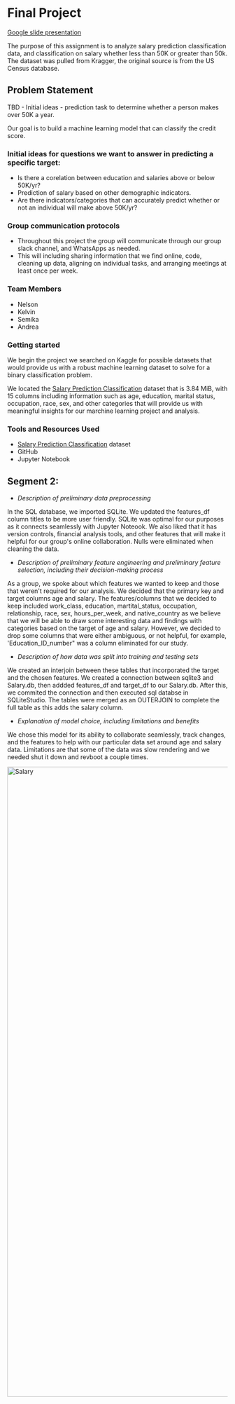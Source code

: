 # Final Project

[Google slide presentation](https://docs.google.com/presentation/d/1e75PlXyeV8oXER-KKV7Z1XRlbs467yrbDvGK3vjCtoo/edit?usp=sharing)

The purpose of this assignment is to analyze salary prediction classification data, and classification on salary whether less than 50K or greater than 50k. The dataset was pulled from Kragger, the original source is from the US Census database.

## Problem Statement
TBD - Initial ideas - prediction task to determine whether a person makes over 50K a year.

Our goal is to build a machine learning model that can classify the credit score. 

### Initial ideas for questions we want to answer in predicting a specific target:

- Is there a corelation between education and salaries above or below 50K/yr?
- Prediction of salary based on other demographic indicators. 
- Are there indicators/categories that can accurately predict whether or not an individual will make above 50K/yr?

### Group communication protocols
- Throughout this project the group will communicate through our group slack channel, and WhatsApps as needed.
- This will including sharing information that we find online, code, cleaning up data, aligning on individual tasks, and arranging meetings at least once per week.

### Team Members
- Nelson
- Kelvin
- Semika
- Andrea

### Getting started

We begin the project we searched on Kaggle for possible datasets that would provide us with a robust machine learning dataset to solve for a binary classification problem. 

We located the [Salary Prediction Classification](https://www.kaggle.com/datasets/ayessa/salary-prediction-classification) dataset that is 3.84 MiB, with 15 columns including information such as age, education, marital status, occupation, race, sex, and other categories that will provide us with meaningful insights for our marchine learning project and analysis. 

### Tools and Resources Used

- [Salary Prediction Classification](https://www.kaggle.com/datasets/ayessa/salary-prediction-classification) dataset
- GitHub
- Jupyter Notebook

## Segment 2: 

- *Description of preliminary data preprocessing*

In the SQL database, we imported SQLite. We updated the features_df column titles to be more user friendly. SQLite was optimal for our purposes as it connects seamlessly with Jupyter Noteook. We also liked that it has version controls, financial analysis tools, and other features that will make it helpful for our group's online collaboration. Nulls were eliminated when cleaning the data. 

- *Description of preliminary feature engineering and preliminary feature selection, including their decision-making process*

As a group, we spoke about which features we wanted to keep and those that weren't required for our analysis. We decided that the primary key and target columns age and salary. The features/columns that we decided to keep included work_class, education, martital_status, occupation, relationship, race, sex, hours_per_week, and native_country as we believe that we will be able to draw some interesting data and findings with categories based on the target of age and salary. However, we decided to drop some columns that were either ambiguous, or not helpful, for example, 'Education_ID_number" was a column eliminated for our study. 

- *Description of how data was split into training and testing sets*

We created an interjoin between these tables that incorporated the target and the chosen features. We created a connection between sqlite3 and Salary.db, then addded features_df and target_df to our Salary.db. After this, we commited the connection and then executed sql databse in SQLiteStudio. The tables were merged as an OUTERJOIN to complete the full table as this adds the salary column. 

- *Explanation of model choice, including limitations and benefits*

We chose this model for its ability to collaborate seamlessly, track changes, and the features to help with our particular data set around age and salary data. Limitations are that some of the data was slow rendering and we needed shut it down and revboot a couple times. 

<img width="1438" alt="Salary" src="https://user-images.githubusercontent.com/93094173/179422952-65aac539-178a-4950-b698-74c03e70c28c.png">


